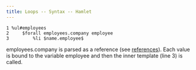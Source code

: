 ```yaml
---
title: Loops -- Syntax -- Hamlet
---
```

    1 %ul#employees
    2     $forall employees.company employee
    3         %li $name.employee$

employees.company is parsed as a reference (see [references](references.html)). Each value is bound to the variable employee and then the inner template (line 3) is called.
